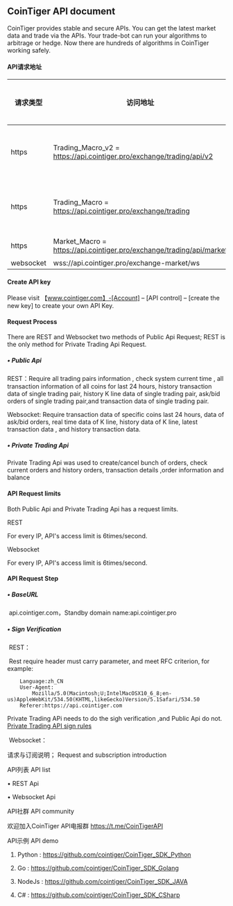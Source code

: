 

## CoinTiger API document

CoinTiger provides stable and secure APIs. You can get the latest market data and trade via the APIs. Your trade-bot can run your algorithms to arbitrage or hedge. Now there are hundreds of algorithms in CoinTiger working safely.

#### API请求地址

| 请求类型  | 访问地址                                                     | 适用功能   |
| --------- | ------------------------------------------------------------ | ---------- |
| https     | Trading_Macro_v2 = https://api.cointiger.pro/exchange/trading/api/v2 | 交易新版本 |
| https     | Trading_Macro = https://api.cointiger.pro/exchange/trading   | 交易老版本 |
| https     | Market_Macro = https://api.cointiger.pro/exchange/trading/api/market | 行情       |
| websocket | wss://api.cointiger.pro/exchange-market/ws                   |            |

#### Create API key 

Please visit 【www.cointiger.com】-[Account] – [API control] – [create the new key] to create your own API Key.

#### **Request Process**

There are REST and Websocket two methods of Public Api Request; REST is the only method for Private Trading Api Request.

##### • Public Api

   REST：Require all trading pairs information , check system current time , all transaction information of all coins for last 24 hours, history transaction data of single trading pair, history K line data of single trading pair, ask/bid orders of single trading pair,and transaction data of single trading pair.

Websocket: Require transaction data of specific coins last 24 hours, data of ask/bid orders, real time data of K line, history data of K line, latest transaction data , and history transaction data.

##### • Private Trading Api

Private Trading Api was used to create/cancel bunch of orders, check current orders and history orders, transaction details ,order information and balance 

#### API Request limits

Both Public Api and Private Trading Api has a request limits.

REST

For every IP, API's access limit is 6times/second.

Websocket

For every IP, API's access limit is 6times/second.

 

#### API Request Step

##### • BaseURL

​     api.cointiger.com，Standby domain name:api.cointiger.pro 

##### • Sign Verification

​	REST：	

​           Rest require header must carry parameter, and meet RFC criterion, for example:

```
	Language:zh_CN
	User-Agent:
        Mozilla/5.0(Macintosh;U;IntelMacOSX10_6_8;en-us)AppleWebKit/534.50(KHTML,likeGecko)Version/5.1Safari/534.50
	Referer:https://api.cointiger.com
```

 Private Trading APi needs to do the sigh verification ,and Public Api do not.  
 [Private Trading API sign rules]() 

​	Websocket：

请求与订阅说明； Request and subscription introduction 

API列表 API list

• REST Api

• Websocket Api

 

API社群 API community 

欢迎加入CoinTiger API电报群 <https://t.me/CoinTigerAPI>

 

API示例 API demo

1. Python : https://github.com/cointiger/CoinTiger_SDK_Python

2. Go : https://github.com/cointiger/CoinTiger_SDK_Golang

3. NodeJs : https://github.com/cointiger/CoinTiger_SDK_JAVA

4. C# : https://github.com/cointiger/CoinTiger_SDK_CSharp 